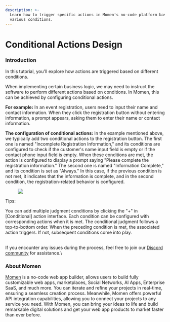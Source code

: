 ```yaml
---
description: >-
  Learn how to trigger specific actions in Momen's no-code platform based on
  various conditions.
---
```


# Conditional Actions Design

### Introduction

In this tutorial, you'll explore how actions are triggered based on different conditions. 


When implementing certain business logic, we may need to instruct the software to perform different actions based on conditions. In Momen, this can be achieved by configuring conditional actions.

**For example:** In an event registration, users need to input their name and contact information. When they click the registration button without entering information, a prompt appears, asking them to enter their name or contact information. 

**The configuration of conditional actions:** In the example mentioned above, we typically add two conditional actions to the registration button. The first one is named "Incomplete Registration Information," and its conditions are configured to check if the customer's name input field is empty or if the contact phone input field is empty. When these conditions are met, the action is configured to display a prompt saying "Please complete the registration information." The second one is named "Information Complete," and its condition is set as "Always." In this case, if the previous condition is not met, it indicates that the information is complete, and in the second condition, the registration-related behavior is configured.

<figure><img src="../.gitbook/assets/conditional_actions/ca1.gif"><figcaption></figcaption></figure>


Tips:&#x20;

You can add multiple judgment conditions by clicking the "+" in \[Conditional] action interface. Each condition can be configured with corresponding actions when it is met. The conditional judgment follows a top-to-bottom order. When the preceding condition is met, the associated action triggers. If not, subsequent conditions come into play.

\
If you encounter any issues during the process, feel free to join our [Discord community](https://discord.com/invite/UCyhySSXfz.) for assistance.\


### About Momen

[Momen](https://momen.app/?channel=blog-about) is a no-code web app builder, allows users to build fully customizable web apps, marketplaces, Social Networks, AI Apps, Enterprise SaaS, and much more. You can iterate and refine your projects in real-time, ensuring a seamless creation process. Meanwhile, Momen offers powerful API integration capabilities, allowing you to connect your projects to any service you need. With Momen, you can bring your ideas to life and build remarkable digital solutions and get your web app products to market faster than ever before.
